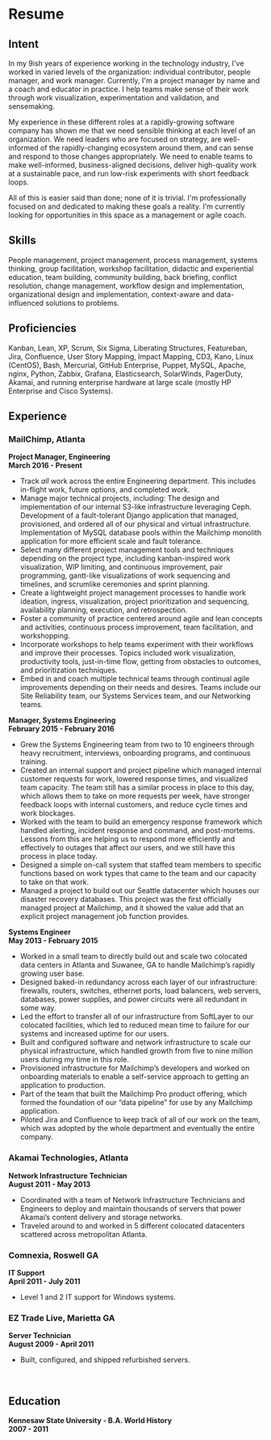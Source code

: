 # Resume
## Intent
<p>In my 9ish years of experience working in the technology industry, I've worked in varied levels of the organization: individual contributor, people manager, and work manager. Currently, I'm a project manager by name and a coach and educator in practice. I help teams make sense of their work through work visualization, experimentation and validation, and sensemaking.

My experience in these different roles at a rapidly-growing software company has shown me that we need sensible thinking at each level of an organization. We need leaders who are focused on strategy, are well-informed of the rapidly-changing ecosystem around them, and can sense and respond to those changes appropriately. We need to enable teams to make well-informed, business-aligned decisions, deliver high-quality work at a sustainable pace, and run low-risk experiments with short feedback loops.

All of this is easier said than done; none of it is trivial. I'm professionally focused on and dedicated to making these goals a reality. I'm currently looking for opportunities in this space as a management or agile coach.</p>

## Skills
People management, project management, process management, systems thinking, group facilitation, workshop facilitation, didactic and experiential education, team building, community building, back briefing, conflict resolution, change management, workflow design and implementation, organizational design and implementation, context-aware and data-influenced solutions to problems.

## Proficiencies
Kanban, Lean, XP, Scrum, Six Sigma, Liberating Structures, Featureban, Jira, Confluence, User Story Mapping, Impact Mapping, CD3, Kano, Linux (CentOS), Bash, Mercurial, GitHub Enterprise, Puppet, MySQL, Apache, nginx, Python, Zabbix, Grafana, Elasticsearch, SolarWinds, PagerDuty, Akamai, and running enterprise hardware at large scale (mostly HP Enterprise and Cisco Systems).

## Experience

### MailChimp, Atlanta 
**Project Manager, Engineering**<br>
**March 2016 - Present**
* Track _all_ work across the entire Engineering department. This includes in-flight work, future options, and completed work.
* Manage major technical projects, including: 
	The design and implementation of our internal S3-like infrastructure leveraging Ceph.
	Development of a fault-tolerant Django application that managed, provisioned, and ordered all of our physical and virtual infrastructure.
	Implementation of MySQL database pools within the Mailchimp monolith application for more efficient scale and fault tolerance.
* Select many different project management tools and techniques depending on the project type, including kanban-inspired work visualization, WIP limiting, and continuous improvement, pair programming, gantt-like visualizations of work sequencing and timelines, and scrumlike ceremonies and sprint planning.
* Create a lightweight project management processes to handle work ideation, ingress, visualization, project prioritization and sequencing, availability planning, execution, and retrospection.
* Foster a community of practice centered around agile and lean concepts and activities, continuous process improvement, team facilitation, and workshopping.
* Incorporate workshops to help teams experiment with their workflows and improve their processes. Topics included work visualization, productivity tools, just-in-time flow, getting from obstacles to outcomes, and prioritization techniques.
* Embed in and coach multiple technical teams through continual agile improvements depending on their needs and desires. Teams include our Site Reliability team, our Systems Services team, and our Networking teams.

**Manager, Systems Engineering**<br>
**February 2015 - February 2016**
* Grew the Systems Engineering team from two to 10 engineers through heavy recruitment, interviews, onboarding programs, and continuous training.
* Created an internal support and project pipeline which managed internal customer requests for work, lowered response times, and visualized team capacity. The team still has a similar process in place to this day, which allows them to take on more requests per week, have stronger feedback loops with internal customers, and reduce cycle times and work blockages.
* Worked with the team to build an emergency response framework which handled alerting, incident response and command, and post-mortems. Lessons from this are helping us to respond more efficiently and effectively to outages that affect our users, and we still have this process in place today.
* Designed a simple on-call system that staffed team members to specific functions based on work types that came to the team and our capacity to take on that work.
* Managed a project to build out our Seattle datacenter which houses our disaster recovery databases. This project was the first officially managed project at Mailchimp, and it showed the value add that an explicit project management job function provides.

**Systems Engineer**<br>
**May 2013 - February 2015**
* Worked in a small team to directly build out and scale two colocated data centers in Atlanta and Suwanee, GA to handle Mailchimp’s rapidly growing user base.
* Designed baked-in redundancy across each layer of our infrastructure: firewalls, routers, switches, ethernet ports, load balancers, web servers, databases, power supplies, and power circuits were all redundant in some way.
* Led the effort to transfer all of our infrastructure from SoftLayer to our colocated facilities, which led to reduced mean time to failure for our systems and increased uptime for our users.
* Built and configured software and network infrastructure to scale our physical infrastructure, which handled growth from five to nine million users during my time in this role.
* Provisioned infrastructure for Mailchimp’s developers and worked on onboarding materials to enable a self-service approach to getting an application to production.
* Part of the team that built the Mailchimp Pro product offering, which formed the foundation of our “data pipeline” for use by any Mailchimp application.
* Piloted Jira and Confluence to keep track of all of our work on the team, which was adopted by the whole department and eventually the entire company.

### Akamai Technologies, Atlanta
**Network Infrastructure Technician**<br>
**August 2011 - May 2013**
* Coordinated with a team of Network Infrastructure Technicians and Engineers to deploy and maintain thousands of servers that power Akamai’s content delivery and storage networks.
* Traveled around to and worked in 5 different colocated datacenters scattered across metropolitan Atlanta.

### Comnexia, Roswell GA
**IT Support**<br>
**April 2011 - July 2011**
* Level 1 and 2 IT support for Windows systems.

### EZ Trade Live, Marietta GA
**Server Technician**<br>
**August 2009 - April 2011**
* Built, configured, and shipped refurbished servers.
<br>

## Education
**Kennesaw State University - B.A. World History**<br>
**2007 - 2011**
